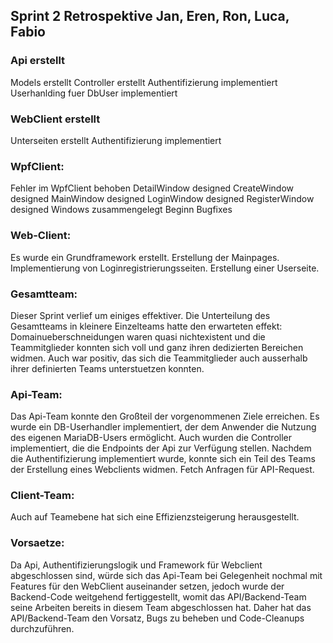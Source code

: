 ## Sprint 2 Retrospektive																Jan, Eren, Ron, Luca, Fabio

### Api erstellt
Models erstellt
Controller erstellt
Authentifizierung implementiert
Userhanlding fuer DbUser implementiert

### WebClient erstellt
Unterseiten erstellt
Authentifizierung implementiert

### WpfClient:
Fehler im WpfClient behoben
DetailWindow designed
CreateWindow designed
MainWindow designed
LoginWindow designed
RegisterWindow designed
Windows zusammengelegt
Beginn Bugfixes

### Web-Client:
Es wurde ein Grundframework erstellt. Erstellung der Mainpages. Implementierung von Loginregistrierungsseiten. Erstellung einer Userseite.

### Gesamtteam:
Dieser Sprint verlief um einiges effektiver.
Die Unterteilung des Gesamtteams in kleinere Einzelteams hatte den erwarteten effekt:
Domainueberschneidungen waren quasi nichtexistent und die Teammitglieder konnten sich voll und ganz ihren dedizierten Bereichen widmen.
Auch war positiv, das sich die Teammitglieder auch ausserhalb ihrer definierten Teams unterstuetzen konnten.

### Api-Team:
Das Api-Team konnte den Großteil der vorgenommenen Ziele erreichen.
Es wurde ein DB-Userhandler implementiert, der dem Anwender die Nutzung des eigenen MariaDB-Users ermöglicht.
Auch wurden die Controller implementiert, die die Endpoints der Api zur Verfügung stellen.
Nachdem die Authentifizierung implementiert wurde, konnte sich ein Teil des Teams der Erstellung eines Webclients widmen.
Fetch Anfragen für API-Request.

### Client-Team:
Auch auf Teamebene hat sich eine Effizienzsteigerung herausgestellt.


### Vorsaetze:
Da Api, Authentifizierungslogik und Framework für Webclient abgeschlossen sind, würde sich das Api-Team bei Gelegenheit nochmal mit Features für den WebClient auseinander setzen, jedoch wurde der Backend-Code weitgehend fertiggestellt, womit das API/Backend-Team seine Arbeiten bereits in diesem Team abgeschlossen hat. 
Daher hat das API/Backend-Team den Vorsatz, Bugs zu beheben und Code-Cleanups durchzuführen.
